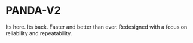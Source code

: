 # PANDA-V2
Its here. Its back. Faster and better than ever. Redesigned with a focus on reliability and repeatability. 
